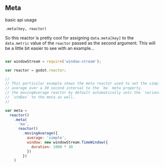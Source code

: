 ## Meta

basic api usage

`.meta(key, reactor)`

So this reactor is pretty cool for assigning `data.meta[key]` to the
`data.metric` value of the `reactor` passed as the second argument. This will be
a little bit easier to see with an example...

```js

var windowStream = require('window-stream');

var reactor = godot.reactor;

//
// This particular example shows the meta reactor used to set the simple moving
// average over a 30 second interval to the `ma` meta property.
// the movingAverage reactor by default automatically sets the `variance` and
// `stdDev` to the meta as well.
//

var meta =
  reactor()
    .meta(
      'ma',
      reactor()
        .movingAverage({
          average: 'simple',
          window: new windowStream.TimeWindow({
            duration: 1000 * 30
          })
        })
    )

```
